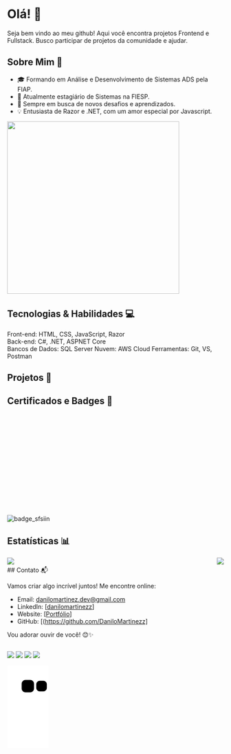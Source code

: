 # Olá! 👋



Seja bem vindo ao meu github! Aqui você encontra projetos Frontend e Fullstack. Busco participar de projetos da comunidade e ajudar.

## Sobre Mim 🚀

- 🎓 Formando em Análise e Desenvolvimento de Sistemas ADS pela FIAP.
- 💼 Atualmente estagiário de Sistemas na FIESP.
- 🌱 Sempre em busca de novos desafios e aprendizados.
- 💡 Entusiasta de Razor e .NET, com um amor especial por Javascript.
<img src="https://github.com/DaniloMartinezz/DaniloMartinezz/assets/104922291/7a477a51-6328-41b5-99db-28bd2ecd85d8" width="400" height="400">

## Tecnologias & Habilidades 💻

Front-end: HTML, CSS, JavaScript, Razor  
Back-end: C#, .NET, ASPNET Core  
Bancos de Dados: SQL Server
Nuvem: AWS Cloud
Ferramentas: Git, VS, Postman 

## Projetos 💼


## Certificados e Badges 💼


![badge_sfsiin](https://github.com/DaniloMartinezz/DaniloMartinezz/assets/104922291/79263cfb-b484-463a-beb0-be1e11674122)<svg width="248" height="248" viewBox="0 0 248 248" fill="none" xmlns="http://www.w3.org/2000/svg">


## Estatísticas 📊
<div style="display:flex; justify-content: space-between;">
  <a href="https://github.com/DaniloMartinezz">
    <img height="190em" src="https://github-readme-stats.vercel.app/api?username=DaniloMartinezz&show_icons=true&theme=radical"/>
  </a>
  <a href="https://github.com/DaniloMartinezz">
    <img height="190em" src="https://github-readme-stats.vercel.app/api/top-langs/?username=DaniloMartinezz&layout=compact&langs_count=7&theme=dracula"/>
  </a>
</div>
## Contato 📬

Vamos criar algo incrível juntos! Me encontre online:

- Email: danilomartinez.dev@gmail.com
- LinkedIn: [[danilomartinezz](https://www.linkedin.com/in/danilomartinezz/)]
- Website: [[Portfólio](https://danilomartinezz.github.io/portfolio_DaniloMartinez/)]
- GitHub: [(https://github.com/DaniloMartinezz]

Vou adorar ouvir de você! 😊✨










  
  ##
 
<div> 
 
  <a href="https://instagram.com/dan_martinezz_" target="_blank"><img src="https://img.shields.io/badge/-Instagram-%23E4405F?style=for-the-badge&logo=instagram&logoColor=white" target="_blank"></a>
 	<a href="https://www.twitch.tv/martinezgfc" target="_blank"><img src="https://img.shields.io/badge/Twitch-9146FF?style=for-the-badge&logo=twitch&logoColor=white" target="_blank"></a>
  <a href = "mailto:dmbelem@uniara.edu.br"><img src="https://img.shields.io/badge/-Gmail-%23333?style=for-the-badge&logo=gmail&logoColor=white" target="_blank"></a>
  <a href="https://www.linkedin.com/in/danilomartinezz/" target="_blank"><img src="https://img.shields.io/badge/-LinkedIn-%230077B5?style=for-the-badge&logo=linkedin&logoColor=white" target="_blank"></a> 
 
  ![Snake animation](https://github.com/rafaballerini/rafaballerini/blob/output/github-contribution-grid-snake.svg)
 
</div>
